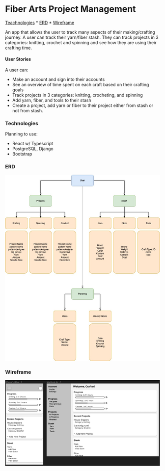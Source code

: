 # Fiber Arts Project Management
[Teachnologies](#technologies) * [ERD](#erd) * [Wireframe](#wireframe)

An app that allows the user to track many aspects of their making/crafting journey. A user can track their yarn/fiber stash. They can track projects in 3 categories: knitting, crochet and spinning and see how they are using their crafting time.

#### User Stories

A user can:
- Make an account and sign into their accounts
- See an overview of time spent on each craft based on their crafting goals
- Track projects in 3 categories: knitting, crocheting, and spinning
- Add yarn, fiber, and tools to their stash
- Create a project, add yarn or fiber to their project either from stash or not from stash.

### Technologies

Planning to use:
- React w/ Typescript
- PostgreSQL, Django
- Bootstrap

### ERD
![ERD](/assets/Final-Project-Fiber-Tracker-Page-2.jpg)

### Wireframe
![Wireframes](/assets/fiber-art-figma.png)
